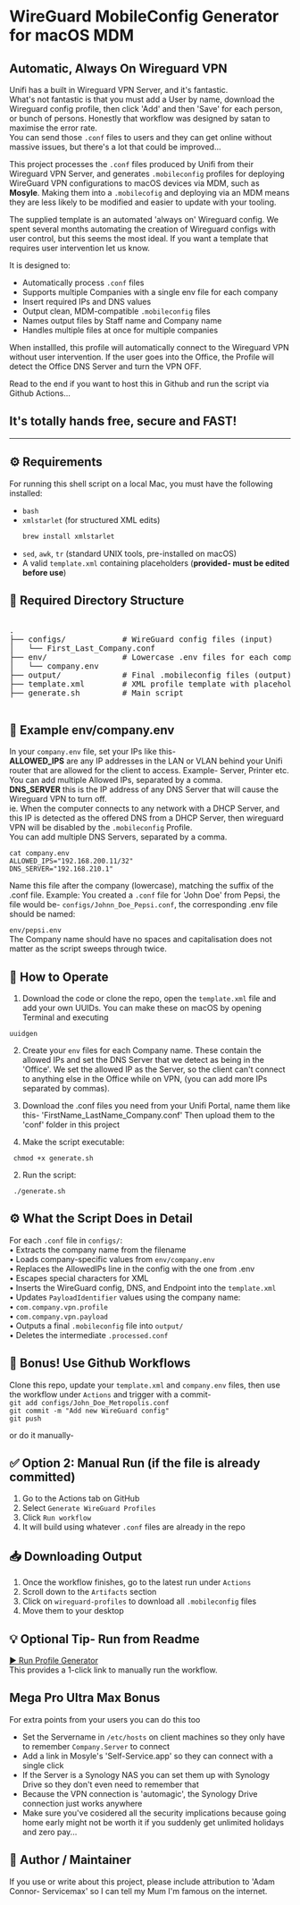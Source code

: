 # WireGuard MobileConfig Generator for macOS MDM

## Automatic, Always On Wireguard VPN

Unifi has a built in Wireguard VPN Server, and it's fantastic.  
What's not fantastic is that you must add a User by name, download the Wireguard config profile, then click 'Add' and then 'Save' for each person, or bunch of persons. Honestly that workflow was designed by satan to maximise the error rate.  
You can send those `.conf` files to users and they can get online without massive issues, but there's a lot that could be improved...  
  
This project processes the `.conf` files produced by Unifi from their Wireguard VPN Server, and generates `.mobileconfig` profiles for deploying WireGuard VPN configurations to macOS devices via MDM, such as **Mosyle**. 
Making them into a `.mobilecofig` and deploying via an MDM means they are less likely to be modified and easier to update with your tooling.

The supplied template is an automated 'always on' Wireguard config. We spent several months automating the creation of Wireguard configs with user control, but this seems the most ideal. If you want a template that requires user intervention let us know.

It is designed to:
- Automatically process `.conf` files
- Supports multiple Companies with a single env file for each company
- Insert required IPs and DNS values
- Output clean, MDM-compatible `.mobileconfig` files
- Names output files by Staff name and Company name
- Handles multiple files at once for multiple companies

When installled, this profile will automatically connect to the Wireguard VPN without user intervention. If the user goes into the Office, the Profile will detect the Office DNS Server and turn the VPN OFF.  

Read to the end if you want to host this in Github and run the script via Github Actions...  

## It's totally hands free, secure and FAST!


---

## ⚙️ Requirements

For running this shell script on a local Mac, you must have the following installed:

- `bash`
- `xmlstarlet` (for structured XML edits)
  ```bash
  brew install xmlstarlet

- `sed`, `awk`, `tr` (standard UNIX tools, pre-installed on macOS)
- A valid `template.xml` containing placeholders (**provided- must be edited before use**)


## 📁 Required Directory Structure
<pre>

.
├── configs/            # WireGuard config files (input)
│   └── First_Last_Company.conf
├── env/                # Lowercase .env files for each company
│   └── company.env
├── output/             # Final .mobileconfig files (output)
├── template.xml        # XML profile template with placeholders
├── generate.sh         # Main script

</pre>


## 🔧 Example env/company.env 
In your `company.env` file, set your IPs like this-  
**ALLOWED_IPS** are any IP addresses in the LAN or VLAN behind your Unifi router that are allowed for the client to access. Example- Server, Printer etc.  
You can add multiple Allowed IPs, separated by a comma.  
**DNS_SERVER** this is the IP address of any DNS Server that will cause the Wireguard VPN to turn off.  
ie. When the computer connects to any network with a DHCP Server, and this IP is detected as the offered DNS from a DHCP Server, then wireguard VPN will be disabled by the `.mobileconfig` Profile.  
You can add multiple DNS Servers, separated by a comma.  

`cat company.env`  
`ALLOWED_IPS="192.168.200.11/32"`  
`DNS_SERVER="192.168.210.1"`


Name this file after the company (lowercase), matching the suffix of the .conf file.
Example:
You created a `.conf` file for 'John Doe' from Pepsi, the file would be- `configs/Johnn_Doe_Pepsi.conf`, the corresponding .env file should be named:

`env/pepsi.env`  
The Company name should have no spaces and capitalisation does not matter as the script sweeps through twice.  

## 🚀 How to Operate

1. Download the code or clone the repo, open the `template.xml` file and add your own UUIDs.
   You can make these on macOS by opening Terminal and executing  

`uuidgen`  

2. Create your 	`env` files for each Company name. These contain the allowed IPs and set the DNS Server that we detect as being in the 'Office'. We set the allowed IP as the Server, so the client can't connect to anything else in the Office while on VPN, (you can add more IPs separated by commas).
3. Download the .conf files you need from your Unifi Portal, name them like this- 'FirstName_LastName_Company.conf'
   Then upload them to the 'conf' folder in this project

5. Make the script executable:

` chmod +x generate.sh`

 2. Run the script:

 ` ./generate.sh`

## ⚙️ What the Script Does in Detail
  For each `.conf` file in `configs/`:  
	•	Extracts the company name from the filename  
	•	Loads company-specific values from `env/company.env`  
	•	Replaces the AllowedIPs line in the config with the one from .env  
	•	Escapes special characters for XML   
	•	Inserts the WireGuard config, DNS, and Endpoint into the `template.xml`  
	•	Updates `PayloadIdentifier` values using the company name:  
	•	`com.company.vpn.profile`  
	•	`com.company.vpn.payload`  
	•	Outputs a final `.mobileconfig` file into `output/`  
	•	Deletes the intermediate `.processed.conf`  

 ## 🧩 Bonus! Use Github Workflows
Clone this repo, update your `template.xml` and `company.env` files, then use the workflow under `Actions` and trigger with a commit-   
`git add configs/John_Doe_Metropolis.conf`    
`git commit -m "Add new WireGuard config"`   
`git push`   

or do it manually-  

## ✅ Option 2: Manual Run (if the file is already committed)
1.	Go to the Actions tab on GitHub  
2.	Select `Generate WireGuard Profiles`   
3.	Click `Run workflow`  
4.	It will build using whatever `.conf` files are already in the repo  

 ## 📥 Downloading Output
1.	Once the workflow finishes, go to the latest run under `Actions`  
2.	Scroll down to the `Artifacts` section  
3.	Click on `wireguard-profiles` to download all `.mobileconfig` files  
4.	Move them to your desktop  
 
## 💡 Optional Tip- Run from Readme
[▶️ Run Profile Generator](../../actions/workflows/generate-wireguard.yml)  
This provides a 1-click link to manually run the workflow.

## Mega Pro Ultra Max Bonus
For extra points from your users you can do this too  
- Set the Servername in `/etc/hosts` on client machines so they only have to remember `Company.Server` to connect  
- Add a link in Mosyle's 'Self-Service.app' so they can connect with a single click  
- If the Server is a Synology NAS you can set them up with Synology Drive so they don't even need to remember that  
- Because the VPN connection is 'automagic', the Synology Drive connection just works anywhere
- Make sure you've cosidered all the security implications because going home early might not be worth it if you suddenly get unlimited holidays and zero pay...  

## 👷 Author / Maintainer
 If you use or write about this project, please include attribution to 'Adam Connor- Servicemax' so I can tell my Mum I'm famous on the internet.
